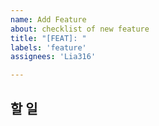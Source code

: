 ```yaml
---
name: Add Feature
about: checklist of new feature
title: "[FEAT]: "
labels: 'feature'
assignees: 'Lia316'

---
```




## 할 일



